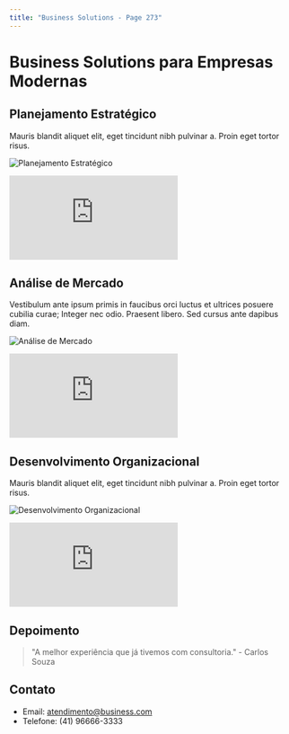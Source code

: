 ```yaml
---
title: "Business Solutions - Page 273"
---
```


# Business Solutions para Empresas Modernas

## Planejamento Estratégico
Mauris blandit aliquet elit, eget tincidunt nibh pulvinar a. Proin eget tortor risus.

![Planejamento Estratégico](https://source.unsplash.com/800x400/?business,planning,office,4592)
<iframe class="w-full h-64 object-cover rounded-lg shadow-lg my-4" src="https://www.youtube.com/embed/TD7WSLeQtVw" frameborder="0" allowfullscreen></iframe>

## Análise de Mercado
Vestibulum ante ipsum primis in faucibus orci luctus et ultrices posuere cubilia curae; Integer nec odio. Praesent libero. Sed cursus ante dapibus diam.

![Análise de Mercado](https://source.unsplash.com/800x400/?market,analysis,charts,6240)
<iframe class="w-full h-64 object-cover rounded-lg shadow-lg my-4" src="https://www.youtube.com/embed/ish-2YpEkgM" frameborder="0" allowfullscreen></iframe>

## Desenvolvimento Organizacional
Mauris blandit aliquet elit, eget tincidunt nibh pulvinar a. Proin eget tortor risus.

![Desenvolvimento Organizacional](https://source.unsplash.com/800x400/?organization,team,success,1316)
<iframe class="w-full h-64 object-cover rounded-lg shadow-lg my-4" src="https://www.youtube.com/embed/IBgrOqOJLFs" frameborder="0" allowfullscreen></iframe>

## Depoimento
> "A melhor experiência que já tivemos com consultoria." - Carlos Souza

## Contato
- Email: atendimento@business.com
- Telefone: (41) 96666-3333
